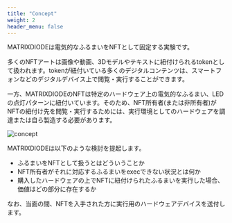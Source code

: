 ```yaml
---
title: "Concept"
weight: 2
header_menu: false
---
```


MATRIXDIODEは電気的なふるまいをNFTとして固定する実験です。

多くのNFTアートは画像や動画、3Dモデルやテキストに紐付けられるtokenとして扱われます。tokenが紐付いている多くのデジタルコンテンツは、スマートフォンなどのデジタルデバイス上で閲覧・実行することができます。

一方、MATRIXDIODEのNFTは特定のハードウェア上の電気的なふるまい、LEDの点灯パターンに紐付いています。そのため、NFT所有者(または非所有者)がNFTの紐付け先を閲覧・実行するためには、実行環境としてのハードウェアを調達または自ら製造する必要があります。

![concept](images/concept.png)

MATRIXDIODEは以下のような検討を提起します。

- ふるまいをNFTとして扱うとはどういうことか
- NFT所有者がそれに対応するふるまいをexecできない状況とは何か
- 購入したハードウェアの上でNFTに紐付けられたふるまいを実行した場合、価値はどの部分に存在するか

なお、当面の間、NFTを入手された方に実行用のハードウェアデバイスを送付します。
